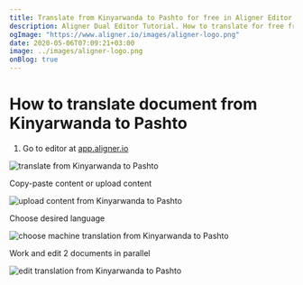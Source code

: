 ```yaml
---
title: Translate from Kinyarwanda to Pashto for free in Aligner Editor
description: Aligner Dual Editor Tutorial. How to translate for free from Kinyarwanda to Pashto. Aligner is multilingual document management platform. 
ogImage: "https://www.aligner.io/images/aligner-logo.png"
date: 2020-05-06T07:09:21+03:00
image: ../images/aligner-logo.png
onBlog: true
---
```


# How to translate document from Kinyarwanda to Pashto

1. Go to editor at [app.aligner.io](https://app.aligner.io "Aligner App web page")

![translate from Kinyarwanda to Pashto](../aligner-blank-editor.png "translate from Kinyarwanda to Pashto")

Copy-paste content or upload content

![upload content from Kinyarwanda to Pashto](../aligner-uploaded-document.png "upload content from Kinyarwanda to Pashto")

Choose desired language

![choose machine translation from Kinyarwanda to Pashto](../aligner-language-dropdown.png "choose machine translation from Kinyarwanda to Pashto")

Work and edit 2 documents in parallel

![edit translation from Kinyarwanda to Pashto](../aligner-double-sitded-editor.png "edit translation from Kinyarwanda to Pashto")

